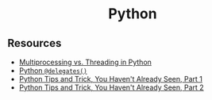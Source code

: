 <h1 align="center">Python</h1>

## Resources

- [Multiprocessing vs. Threading in Python](https://sumit-ghosh.com/articles/multiprocessing-vs-threading-python-data-science)
- [Python `@delegates()`](https://www.fast.ai/2019/08/06/delegation/)
- [Python Tips and Trick, You Haven't Already Seen, Part 1](https://martinheinz.dev/blog/1)
- [Python Tips and Trick, You Haven't Already Seen, Part 2](https://martinheinz.dev/blog/4)
